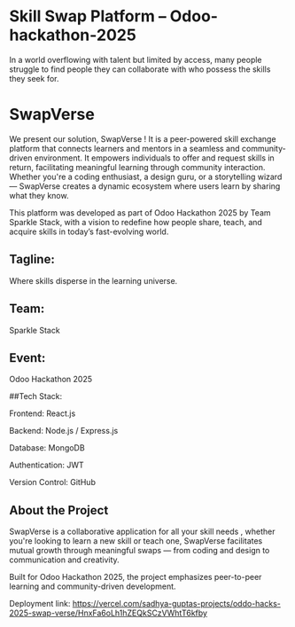 # Skill Swap Platform – Odoo-hackathon-2025

In a world overflowing with talent but limited by access, many people struggle to find people they can collaborate with who possess the skills they seek for. 

# SwapVerse
We present our solution, SwapVerse ! It is a peer-powered skill exchange platform that connects learners and mentors in a seamless and community-driven environment.  It empowers individuals to offer and request skills in return, facilitating meaningful learning through community interaction. Whether you're a coding enthusiast, a design guru, or a storytelling wizard — SwapVerse creates a dynamic ecosystem where users learn by sharing what they know.

This platform was developed as part of Odoo Hackathon 2025 by Team Sparkle Stack, with a vision to redefine how people share, teach, and acquire skills in today’s fast-evolving world.

## Tagline:
Where skills disperse in the learning universe.

## Team:
Sparkle Stack

## Event:
Odoo Hackathon 2025

##Tech Stack:

Frontend: React.js

Backend: Node.js / Express.js

Database: MongoDB

Authentication: JWT

Version Control: GitHub




## About the Project

SwapVerse is a collaborative application for all your skill needs , whether you're looking to learn a new skill or teach one, SwapVerse facilitates mutual growth through meaningful swaps — from coding and design to communication and creativity.

Built for Odoo Hackathon 2025, the project emphasizes peer-to-peer learning and community-driven development.

Deployment link:
https://vercel.com/sadhya-guptas-projects/oddo-hacks-2025-swap-verse/HnxFa6oLh1hZEQkSCzVWhtT6kfby

